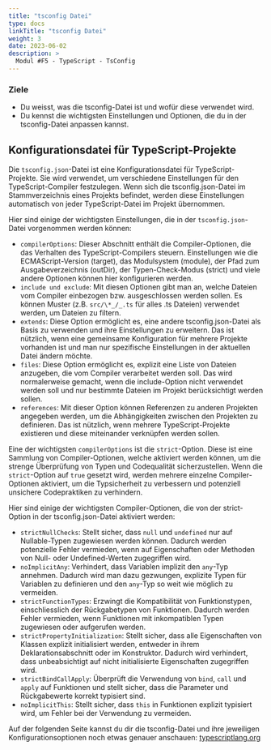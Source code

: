 ```yaml
---
title: "tsconfig Datei"
type: docs
linkTitle: "tsconfig Datei"
weight: 3
date: 2023-06-02
description: >
  Modul #F5 - TypeScript - TsConfig
---
```


### Ziele

- Du weisst, was die tsconfig-Datei ist und wofür diese verwendet wird.
- Du kennst die wichtigsten Einstellungen und Optionen, die du in der tsconfig-Datei anpassen kannst.

## Konfigurationsdatei für TypeScript-Projekte

Die `tsconfig.json`-Datei ist eine Konfigurationsdatei für TypeScript-Projekte. Sie wird verwendet, um verschiedene Einstellungen für den TypeScript-Compiler festzulegen. Wenn sich die tsconfig.json-Datei im Stammverzeichnis eines Projekts befindet, werden diese Einstellungen automatisch von jeder TypeScript-Datei im Projekt übernommen.

Hier sind einige der wichtigsten Einstellungen, die in der `tsconfig.json`-Datei vorgenommen werden können:

- `compilerOptions`: Dieser Abschnitt enthält die Compiler-Optionen, die das Verhalten des TypeScript-Compilers steuern. Einstellungen wie die ECMAScript-Version (target), das Modulsystem (module), der Pfad zum Ausgabeverzeichnis (outDir), der Typen-Check-Modus (strict) und viele andere Optionen können hier konfigurieren werden.
- `include und exclude`: Mit diesen Optionen gibt man an, welche Dateien vom Compiler einbezogen bzw. ausgeschlossen werden sollen. Es können Muster (z.B. `src/\*_/_.ts` für alles .ts Dateien) verwendet werden, um Dateien zu filtern.
- `extends`: Diese Option ermöglicht es, eine andere tsconfig.json-Datei als Basis zu verwenden und ihre Einstellungen zu erweitern. Das ist nützlich, wenn eine gemeinsame Konfiguration für mehrere Projekte vorhanden ist und man nur spezifische Einstellungen in der aktuellen Datei ändern möchte.
- `files`: Diese Option ermöglicht es, explizit eine Liste von Dateien anzugeben, die vom Compiler verarbeitet werden soll. Das wird normalerweise gemacht, wenn die include-Option nicht verwendet werden soll und nur bestimmte Dateien im Projekt berücksichtigt werden sollen.
- `references`: Mit dieser Option können Referenzen zu anderen Projekten angegeben werden, um die Abhängigkeiten zwischen den Projekten zu definieren. Das ist nützlich, wenn mehrere TypeScript-Projekte existieren und diese miteinander verknüpfen werden sollen.

Eine der wichtigsten `compilerOptions` ist die `strict`-Option. Diese ist eine Sammlung von Compiler-Optionen, welche aktiviert werden können, um die strenge Überprüfung von Typen und Codequalität sicherzustellen. Wenn die `strict`-Option auf `true` gesetzt wird, werden mehrere einzelne Compiler-Optionen aktiviert, um die Typsicherheit zu verbessern und potenziell unsichere Codepraktiken zu verhindern.

Hier sind einige der wichtigsten Compiler-Optionen, die von der strict-Option in der tsconfig.json-Datei aktiviert werden:

- `strictNullChecks`: Stellt sicher, dass `null` und `undefined` nur auf Nullable-Typen zugewiesen werden können. Dadurch werden potenzielle Fehler vermieden, wenn auf Eigenschaften oder Methoden von Null- oder Undefined-Werten zugegriffen wird.
- `noImplicitAny`: Verhindert, dass Variablen implizit den `any`-Typ annehmen. Dadurch wird man dazu gezwungen, explizite Typen für Variablen zu definieren und den `any`-Typ so weit wie möglich zu vermeiden.
- `strictFunctionTypes`: Erzwingt die Kompatibilität von Funktionstypen, einschliesslich der Rückgabetypen von Funktionen. Dadurch werden Fehler vermieden, wenn Funktionen mit inkompatiblen Typen zugewiesen oder aufgerufen werden.
- `strictPropertyInitialization`: Stellt sicher, dass alle Eigenschaften von Klassen explizit initialisiert werden, entweder in ihrem Deklarationsabschnitt oder im Konstruktor. Dadurch wird verhindert, dass unbeabsichtigt auf nicht initialisierte Eigenschaften zugegriffen wird.
- `strictBindCallApply`: Überprüft die Verwendung von `bind`, `call` und `apply` auf Funktionen und stellt sicher, dass die Parameter und Rückgabewerte korrekt typisiert sind.
- `noImplicitThis`: Stellt sicher, dass `this` in Funktionen explizit typisiert wird, um Fehler bei der Verwendung zu vermeiden.

Auf der folgenden Seite kannst du dir die tsconfig-Datei und ihre jeweiligen Konfigurationsoptionen noch etwas genauer anschauen: [typescriptlang.org](https://www.typescriptlang.org/docs/handbook/tsconfig-json.html)
